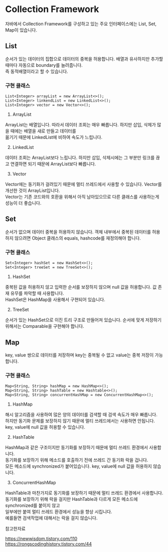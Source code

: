 # Collection Framework

자바에서 Collection Framework를 구성하고 있는 주요 인터페이스에는 List, Set, Map이 있습니다.   

## List

순서가 있는 데이터의 집합으로 데이터의 중복을 허용합니다. 배열과 유사하지만 추가할 때마다 자동으로 boundary를 늘려줍니다.  
즉 동적배열이라고 할 수 있습니다.  

### 구현 클래스 

```
List<Integer> arrayList = new ArrayList<>();
List<Integer> linkendList = new LinkedList<>();
List<Integer> vector = new Vector<>();
```

1. ArrayList

ArrayList는 배열입니다. 따라서 데이터 조회는 매우 빠릅니다. 하지만 삽입, 삭제가 많을 때에는 배열을 새로 만들고 데이터를   
옮기기 때문에 LinkedList에 비하여 속도가 느립니다.

2. LinkedList

데이터 조회는 ArrayList보다 느립니다. 하지만 삽입, 삭제시에는 그 부분만 링크를 끊고 연결하면 되기 때문에 ArrayList보다 빠릅니다.  

3. Vector

Vector에는 동기화가 걸려있기 때문에 멀티 쓰레드에서 사용할 수 있습니다. Vector를 개선한 것이 ArrayList입니다.   
Vector는 기존 코드와의 호환을 위해서 아직 남아있으므로 다른 클래스를 사용하는게 성능이 더 좋습니다.  

## Set

순서가 없으며 데이터 중복을 허용하지 않습니다. 객체 내부에서 중복된 데이터를 허용하지 않으려면 Object 클래스의 
equals, hashcode를 재정의해야 합니다.  

### 구현 클래스

```
Set<Integer> hashSet = new HashSet<>();
Set<Integer> treeSet = new TreeSet<>();
```

1. HashSet

중복된 값을 허용하지 않고 입력한 순서를 보장하지 않으며 null 값을 허용합니다. 값 존재 유무를 파악할 때 사용합니다.   
HashSet은 HashMap을 사용해서 구현되어 있습니다.   

2. TreeSet

순서가 있는 HashSet으로 이진 트리 구조로 만들어져 있습니다. 순서에 맞게 저장하기 위해서는 Comparable을 구현해야 합니다.  

## Map

key, value 쌍으로 데이터를 저장하며 key는 중복될 수 없고 value는 중복 저장이 가능합니다.  

### 구현 클래스

```
Map<String, String> hashMap = new HashMap<>();
Map<String, String> hashTable = new Hashtable<>();
Map<String, String> concurrentHashMap = new ConcurrentHashMap<>();
```

1. HashMap

해시 알고리즘을 사용하여 많은 양의 데이터를 검색할 때 검색 속도가 매우 빠릅니다.  
하지만 동기화 문제를 보장하지 않기 때문에 멀티 쓰레드에서는 사용하면 안됩니다.    
key, value에 null 값을 허용할 수 있습니다.  

2. HashTable

HashMap과 같은 구조이지만 동기화를 보장하기 때문에 멀티 쓰레드 환경에서 사용합니다.    
동기화를 보장하기 위해 메소드를 호출하기 전에 쓰레드 간 동기화 락을 겁니다.    
모든 메소드에 synchronized가 붙어있습니다. key, value에 null 값을 허용하지 않습니다.     

3. ConcurrentHashMap

HashTable과 마찬가지로 동기화를 보장하기 때문에 멀티 쓰레드 환경에서 사용합니다.   
동기화를 보장하기 위해 락을 걸지만 HashTable과 다르게 모든 메소드에 synchronized를 붙이지 않고    
일부에만 붙여 멀티 쓰레드 환경에서 성능을 향상 시킵니다.    
예를들면 검색작업에 대해서는 락을 걸지 않습니다.   

참고한자료 

https://newwisdom.tistory.com/110   
https://rongscodinghistory.tistory.com/44





